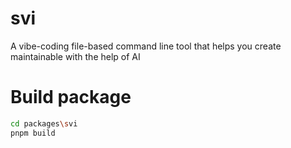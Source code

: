 # svi

A vibe-coding file-based command line tool that helps you create maintainable with the help of AI

# Build package

```bash
cd packages\svi
pnpm build
```

